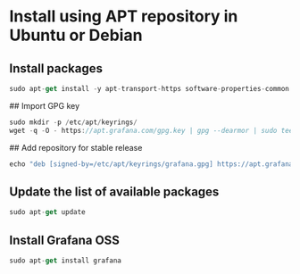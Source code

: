 # Install using APT repository in Ubuntu or Debian

## Install packages 

```javascript
sudo apt-get install -y apt-transport-https software-properties-common wget
```

## Import GPG key

```javascript
sudo mkdir -p /etc/apt/keyrings/
wget -q -O - https://apt.grafana.com/gpg.key | gpg --dearmor | sudo tee /etc/apt/keyrings/grafana.gpg > /dev/null
```

## Add repository for stable release

```javascript
echo "deb [signed-by=/etc/apt/keyrings/grafana.gpg] https://apt.grafana.com stable main" | sudo tee -a /etc/apt/sources.list.d/grafana.list
```

## Update the list of available packages

```javascript
sudo apt-get update
```

## Install Grafana OSS 

```javascript
sudo apt-get install grafana
```
